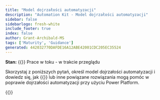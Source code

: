 ```yaml
---
title: "Model dojrzałości automatyzacji"
description: "Automation Kit - Model dojrzałości automatyzacji"
sidebar: false
sidebarlogo: fresh-white
include_footer: true
index: false
author: Grant-Archibald-MS
tags: ['Maturity', 'Guidance']
generated: 442032770DAFDE16A12ABE42001CDC205EC35524
---
```


**Stan:** {{<externalImage src="https://github.githubassets.com/images/icons/emoji/unicode/1f6a7.png" size="16x16" text="Construction Icon">}} Prace w toku - w trakcie przeglądu

Skorzystaj z poniższych pytań, określ model dojrzałości automatyzacji i dowiedz się, jak {{<product-name>}} lub inne powiązane rozwiązania mogą pomóc w poprawie dojrzałości automatyzacji przy użyciu Power Platform.

{{<questions name="/content/pl/automation-maturity-model.json" completed="" showNavigationButtons="false" locale="pl">}}
